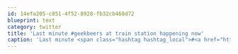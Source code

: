 ```yaml
---
id: 14efa205-c851-4f52-8928-fb32cb468d72
blueprint: text
category: twitter
title: 'Last minute #geekbeers at train station happening now'
caption: 'Last minute <span class="hashtag hashtag_local">#<a href="http://tweettemp.darylchymko.ca/?tag=geekbeers">geekbeers</a> at train station happening now'
---
```

